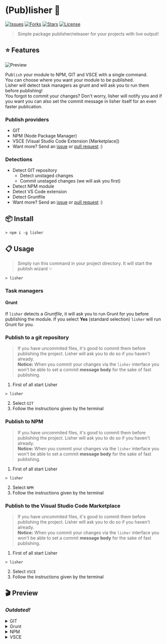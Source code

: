 # (Pub)lisher :rocket:

[![Issues](https://img.shields.io/github/issues/1337z/lisher.svg)](https://github.com/1337z/lisher/issues) [![Forks](https://img.shields.io/github/forks/1337z/lisher.svg)](https://github.com/1337z/lisher/fork) [![Stars](https://img.shields.io/github/stars/1337z/lisher.svg)](https://github.com/1337z/lisher/stargazers) [![License](https://img.shields.io/github/license/1337z/lisher.svg)](LICENSE)

> Simple package publisher/releaser for your projects with live output!

## :star: Features

![Preview](https://i.imgur.com/wJnWbSW.gif)

Pub`lish` your module to NPM, GIT and VSCE with a single command.  
You can choose where you want your module to be published.  
Lisher will detect task managers as grunt and will ask you to run them before publishing!  
You forgot to commit your changes? Don't worry, lisher will notify you and if you want you can also set the commit message in lisher itself for an even faster publication.

### Publish providers

- GIT
- NPM (Node Package Manager)
- VSCE (Visual Studio Code Extension [Marketplace])
- Want more? Send an [issue](https://github.com/1337z/lisher/issues/new) or [pull request](https://github.com/1337z/lisher/pulls) :)

### Detections

- Detect GIT repository
  - Detect unstaged changes
  - Commit unstaged changes (we will ask you first)
- Detect NPM module
- Detect VS Code extension
- Detect Gruntfile
- Want more? Send an [issue](https://github.com/1337z/lisher/issues/new) or [pull request](https://github.com/1337z/lisher/pulls) :)

## :package: Install

```command
> npm i -g lisher
```

## :clipboard: Usage

> Simply run this command in your project directory. It will start the publish wizard :sparkles:

```command
> lisher
```

### Task managers

#### Grunt

If `lisher` detects a _Gruntfile_, it will ask you to run Grunt for you before publishing the module. If you select **Yes** (standard selection) `lisher` will run Grunt for you.

### Publish to a git repository

> If you have uncommited files, it's good to commit them before publishing the project. Lisher will ask you to do so if you haven't already.  
> **Notice:** When you commit your changes via the `lisher` interface you won't be able to set a commit **message body** for the sake of fast publishing.

1. First of all start Lisher

```command
> lisher
```

2. Select `GIT`
3. Follow the instructions given by the terminal

### Publish to NPM

> If you have uncommited files, it's good to commit them before publishing the project. Lisher will ask you to do so if you haven't already.  
> **Notice:** When you commit your changes via the `lisher` interface you won't be able to set a commit **message body** for the sake of fast publishing.

1. First of all start Lisher

```command
> lisher
```

2. Select `NPM`
3. Follow the instructions given by the terminal

### Publish to the Visual Studio Code Marketplace

> If you have uncommited files, it's good to commit them before publishing the project. Lisher will ask you to do so if you haven't already.  
> **Notice:** When you commit your changes via the `lisher` interface you won't be able to set a commit **message body** for the sake of fast publishing.

1. First of all start Lisher

```command
> lisher
```

2. Select `VSCE`
3. Follow the instructions given by the terminal

## :clapper: Preview

### _Outdated!_

<details>
<summary>GIT</summary>

### GIT

![Preview GIT](https://i.imgur.com/CLg5uFW.gif)

#### GIT with dirty working directory

![Preview GIT dirty workdir](https://i.imgur.com/MXi6KJE.gif)

</details>

<details>
<summary>Grunt</summary>

### Grunt task manager

![Preview Grunt](https://i.imgur.com/8SASVLE.gif)

</details>

<details>
<summary>NPM</summary>

### NPM & GIT

![Preview NPM](https://i.imgur.com/fKOa0mv.gif)

</details>

<details>
<summary>VSCE</summary>

### VSCE & GIT

![Preview VSCE](https://i.imgur.com/ljn4bti.gif)

</details>
